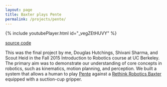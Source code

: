 ```yaml
---
layout: page
title: Baxter plays Pente
permalink: /projects/pente/
---
```


{% include youtubePlayer.html id="\_vegZEtHUVY" %}

[source code](https://github.com/dHutchings/ee106a/tree/master/project)

This was the final project by me, Douglas Hutchings, Shivani Sharma, and Scout Heid in the Fall 2015 Introduction to Robotics course at UC Berkeley. The primary aim was to demonstrate our understanding of core concepts in robotics, such as kinematics, motion planning, and perception. We built a system that allows a human to play [Pente](https://en.wikipedia.org/wiki/Pente) against a [Rethink Robotics Baxter](https://en.wikipedia.org/wiki/Baxter_(robot)) equipped with a suction-cup gripper.

